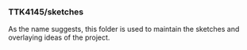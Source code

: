 ### TTK4145/sketches

As the name suggests, this folder is used to maintain the sketches and overlaying ideas of the project.